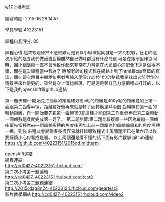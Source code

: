 w17上機考試</br>
</br>
編寫時間: 2015.06.28.14:57</br>
</br>
學員學號:40223151</br>
</br>
課程自我評分: 85</br>
</br>
課程心得:這次考題雖然不是很難可是要跟小組做協同就是一大的挑戰，在老師這次所給的是要我們做垂直齒輪雖然自己做時都沒有什麼問題
	   可是在跟小組作協同時，因小組組員一直不會導致作起來非常吃力可是在大家細心的配合下還是做得不錯，而在這次課程當中我為了		   瞭解老師的程式我在網路上看了html跟css簡單的寫法，而在這次題目中顯示使用者可輸入兩個介於15-80的整數我是找出以前所作的		   猜數字來作變更的，雖然這次上傳比較晚，可是還是頻自己力量把程式打好的，以下是我的openshift跟github連結</br>
</br>
第一題步驟:一開始先把齒輪的距離建好而x軸的距離是400y軸的距離是加上第一齒跟第二齒得半徑，距離建好後再來就是轉了而轉動是以兩個		   齒輪線在偏一齒的轉動距離，而一開始要先把第一齒轉180度這樣才能跟第二作重疊再已第二齒轉動一個齒數這樣就完成第一題了。
第二題步驟:第二題比較複雜一些因為每加一個齒後要先扣掉你前一顆齒輪所轉的角度後再加上前一顆跟你的齒輪線重和的角度再轉一齒，到後		   來程式會變得很長很容易就打錯導致程式出現問題所已在第六尺以後要謹慎小心的看成是喔。
以上兩個還是看不懂的話下面有影片教學
github連結</br>
https://github.com/40223151/2015cd_midterm</br>
</br>
openshift連結</br>
網頁連結:</br>
http://cd0427-40223151.rhcloud.com/</br>
第二次小考第一題連結</br>
http://cd0427-40223151.rhcloud.com/test2</br>
第二次小考第二題題連結</br>
http://2015cdag8n24-40223124.rhcloud.com/geartest3</br>
影片教學網站
http://cd0427-40223151.rhcloud.com/video2
